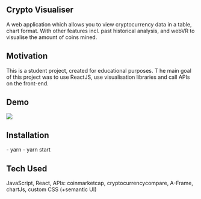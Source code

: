 <h2> Crypto Visualiser </h2>

A web application which allows you to view cryptocurrency data in a table, chart format. With other features incl. past historical analysis, and webVR to visualise the amount of coins mined. 

<h2> Motivation </h2>
This is a student project, created for educational purposes. T
he main goal of this project was to use ReactJS, use visualisation libraries and call APIs on the front-end.

<h2> Demo </h2>
<img src="https://github.com/ranishah76/crypto/blob/master/20180726_065003.gif">


<h2> Installation </h2>
- yarn 
- yarn start 

<h2>Tech Used</h2>
JavaScript, React, APIs: coinmarketcap, cryptocurrencycompare, A-Frame, chartJs, custom CSS (+semantic UI)
